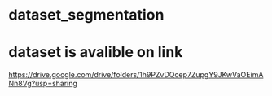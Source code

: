 # dataset_segmentation



# dataset is avalible on link

https://drive.google.com/drive/folders/1h9PZvDQcep7ZupgY9JKwVaOEimANn8Vg?usp=sharing
